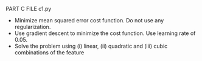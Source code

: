 


PART C FILE c1.py

- Minimize mean squared error cost function. Do not use any regularization.
- Use gradient descent to minimize the cost function. Use learning rate of 0.05.
- Solve the problem using (i) linear, (ii) quadratic and (iii) cubic combinations of the
feature
